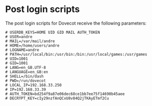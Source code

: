# Post login scripts

The post login scripts for Dovecot receive the following parameters:

```
# USERDB_KEYS=HOME UID GID MAIL AUTH_TOKEN
# USER=andre
# MAIL=/var/mail/andre
# HOME=/home/users/andre
# LOGNAME=andre
# PATH=/usr/local/bin:/usr/bin:/bin:/usr/local/games:/usr/games
# UID=1001
# GID=1001
# LANG=en_GB.UTF-8
# LANGUAGE=en_GB:en
# SHELL=/bin/dash
# PWD=/run/dovecot
# LOCAL_IP=192.168.33.250
# IP=192.168.33.39
# AUTH_TOKEN=bd254f9a87e06dec68ce1bb7ee75f14690b45aee
# DECRYPT_KEY=cIy29nzfAnQCxU8v84Q2jTKAyETmf2Cu
```
